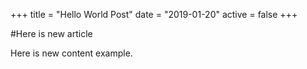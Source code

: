 +++
title = "Hello World Post"
date = "2019-01-20"
active = false
+++

#Here is new article 

Here is new content example. 
